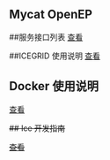 Mycat OpenEP
------


##服务接口列表
[查看](mycat-ep-server/README.md)


##ICEGRID 使用说明
[查看](mycat-ep-server/mycat-ep-icegrid/README.md)

## Docker 使用说明

[查看](docker/README.md)

~~## Ice 开发指南~~

~~[查看](docker/ice.md)~~

